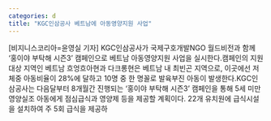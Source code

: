 ```yaml
---
categories: d
title: "KGC인삼공사 베트남에 아동영양지원 사업"
---
```

[비지니스코리아=윤영실 기자] KGC인삼공사가 국제구호개발NGO 월드비전과 함께 ‘홍이야 부탁해 시즌3’ 캠페인으로 베트남 아동영양지원 사업을 실시한다.캠페인의 지원대상 지역인 베트남 흐엉흐아현과 다크롱현은 베트남 내 최빈곤 지역으로, 이곳에선 저체중 아동비율이 28%에 달하고 10명 중 한 명꼴로 발육부진 아동이 발생한다.KGC인삼공사는 다음달부터 8개월간 진행되는 ‘홍이야 부탁해 시즌3’ 캠페인을 통해 5세 미만 영양실조 아동에게 점심급식과 영양제 등을 제공할 계획이다. 22개 유치원에 급식시설을 설치하여 주 5회 급식을 제공하